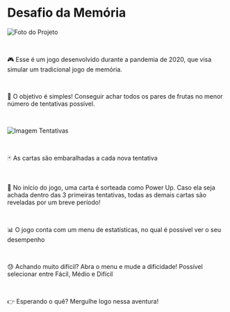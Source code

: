 # Desafio da Memória

![Foto do Projeto](https://user-images.githubusercontent.com/66845046/158717946-e8df5f16-0fc3-43e2-8599-68b071aeb401.jpg)

<br>

🎮 Esse é um jogo desenvolvido durante a pandemia de 2020, que visa simular um tradicional jogo de memória.

<br>

🎯 O objetivo é simples! Conseguir achar todos os pares de frutas no menor número de tentativas possível.

<br>

![Imagem Tentativas](https://user-images.githubusercontent.com/66845046/162595241-70e1ac19-babe-4fab-b7b8-8f55d8671391.png)

<br>

🃏 As cartas são embaralhadas a cada nova tentativa

<br>

🔢 No início do jogo, uma carta é sorteada como Power Up. Caso ela seja achada dentro das 3 primeiras tentativas, todas as demais cartas são reveladas por um breve período!

<br>

📊 O jogo conta com um menu de estatísticas, no qual é possível ver o seu desempenho

<br>

😓 Achando muito difícil? Abra o menu e mude a dificidade! Possível selecionar entre Fácil, Médio e Difícil

<br>

👉 Esperando o quê? Mergulhe logo nessa aventura!
